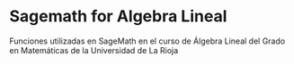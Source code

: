 # Sagemath for Algebra Lineal

Funciones utilizadas en SageMath en el curso de Álgebra Lineal del Grado en Matemáticas de la Universidad de La Rioja

